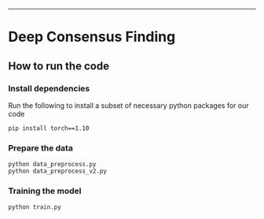 
---

<div align="left">

# Deep Consensus Finding

</div>


## How to run the code

### Install dependencies

Run the following to install a subset of necessary python packages for our code

```
pip install torch==1.10
```

### Prepare the data

```
python data_preprocess.py
python data_preprocess_v2.py
```

### Training the model

```
python train.py
```
